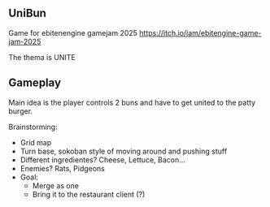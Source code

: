 ## UniBun

Game for ebitenengine gamejam 2025 https://itch.io/jam/ebitengine-game-jam-2025

The thema is UNITE

## Gameplay

Main idea is the player controls 2 buns and have to get united to the patty burger.

Brainstorming:
- Grid map
- Turn base, sokoban style of moving around and pushing stuff
- Different ingredientes? Cheese, Lettuce, Bacon...
- Enemies? Rats, Pidgeons
- Goal: 
  - Merge as one
  - Bring it to the restaurant client (?)